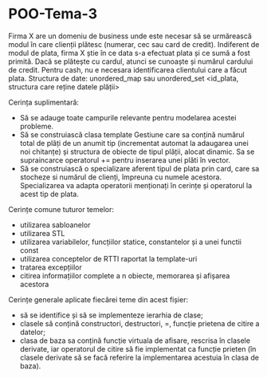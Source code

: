# POO-Tema-3

Firma X are un domeniu de business unde este necesar să se urmărească modul în care clienții plătesc (numerar, cec sau card de credit). Indiferent de modul de plata, firma X știe în ce data s-a efectuat plata și ce sumă a fost primită. Dacă se plătește cu cardul, atunci se cunoaște și numărul cardului de credit. Pentru cash, nu e necesara identificarea clientului care a făcut plata.
Structura de date: unordered_map sau unordered_set <id_plata, structura care reține datele plății>

Cerința suplimentară: 
- Să se adauge toate campurile relevante pentru modelarea acestei probleme.
- Să se construiască clasa template Gestiune care sa conțină numărul total de plăți de un anumit tip (incrementat  automat la adaugarea unei noi chitanțe) și structura de obiecte de tipul plății, alocat dinamic. Sa se supraincarce operatorul += pentru inserarea unei plăti în vector. 
- Să se construiască o specializare aferent tipul de plata prin card, care sa stocheze si numărul
de clienți, împreuna cu numele acestora. Specializarea va adapta operatorii menționați în
cerințe și operatorul la acest tip de plata.

Cerințe comune tuturor temelor:

- utilizarea sabloanelor
- utilizarea STL
- utilizarea variabilelor, funcțiilor statice, constantelor și a unei functii const
- utilizarea conceptelor de RTTI raportat la template-uri
- tratarea excepțiilor
- citirea informațiilor complete a n obiecte, memorarea și afișarea acestora

Cerințe generale aplicate fiecărei teme din acest fișier:
- să se identifice și să se implementeze ierarhia de clase;
- clasele să conțină constructori, destructori, =, funcție prietena de citire a datelor;
- clasa de baza sa conțină funcție virtuala de afisare, rescrisa în clasele derivate, iar operatorul de citire să fie implementat ca funcție prieten (în clasele derivate să se facă referire la implementarea acestuia în clasa de baza).
